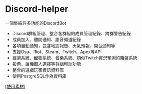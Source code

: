 # Discord-helper

一個集結許多功能的DiscordBot

- Discord群組管理、整合各群組的成員管理紀錄、跨群警告紀錄
- 成員加入、離開通知、語音頻道紀錄
- 各項自動通知，包含地震報告、天氣預報、開台通知等
- 支援Osu、Riot、Steam、Twitch、Apex等API
- 經濟系統、寵物系統、音樂系統、類似Twitch實況預測的賭盤系統
- 投票、讓機器人選擇等群組輔助功能
- 整合的遊戲玩家資訊資料庫
- 使用PostgreSQL作為資料庫

[[使用素材]](/docs/material.md)
